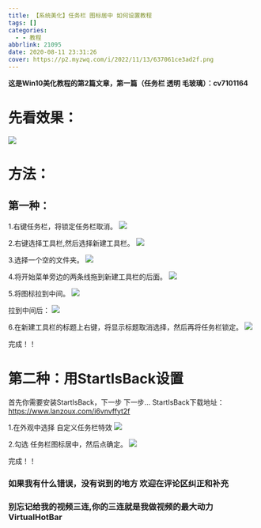 ```yaml
---
title: 【系统美化】任务栏 图标居中 如何设置教程
tags: []
categories:
  - - 教程
abbrlink: 21095
date: 2020-08-11 23:31:26
cover: https://p2.myzwq.com/i/2022/11/13/637061ce3ad2f.png
---
```


**这是Win10美化教程的第2篇文章，第一篇（任务栏 透明 毛玻璃）：cv7101164**



# 先看效果：

![](https://p1.hotpe.top/i/2022/05/01/12h0j3l-0.png)

# **方法：**

## 第一种：

1.右键任务栏，将锁定任务栏取消。
![](https://p1.hotpe.top/i/2022/05/01/12h25sm-0.png) 

2.右键选择工具栏,然后选择新建工具栏。
![](https://p1.hotpe.top/i/2022/05/01/12h47ji-0.png) 

3.选择一个空的文件夹。
 ![](https://p1.hotpe.top/i/2022/05/01/12h5phc-0.webp) 

4.将开始菜单旁边的两条线拖到新建工具栏的后面。
 ![](https://p1.hotpe.top/i/2022/05/01/12hho6c-0.webp)

5.将图标拉到中间。
![](https://p1.hotpe.top/i/2022/05/01/12hien8-0.webp) 

拉到中间后：
![](https://p1.hotpe.top/i/2022/05/01/12hiz7h-0.webp) 

6.在新建工具栏的标题上右键，将显示标题取消选择，然后再将任务栏锁定。
 ![](https://p1.hotpe.top/i/2022/05/01/12hk451-0.webp)

完成！！

# 第二种：用StartIsBack设置

首先你需要安装StartIsBack，下一步 下一步...
 StartIsBack下载地址：https://www.lanzoux.com/i6vnvffyt2f 

1.在外观中选择 自定义任务栏特效 
![](https://p1.hotpe.top/i/2022/05/01/12hlthi-0.webp) 

2.勾选 任务栏图标居中，然后点确定。
 ![](https://p1.hotpe.top/i/2022/05/01/12hmhkv-0.webp)

 完成！！  

### 如果我有什么错误，没有说到的地方 欢迎在评论区纠正和补充

### **别忘记给我的视频三连,你的三连就是我做视频的最大动力 VirtualHotBar**
